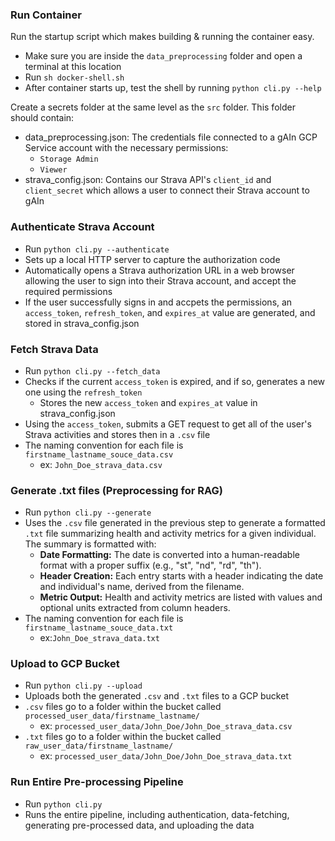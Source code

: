 ### Run Container
Run the startup script which makes building & running the container easy.

- Make sure you are inside the `data_preprocessing` folder and open a terminal at this location
- Run `sh docker-shell.sh`
- After container starts up, test the shell by running `python cli.py --help`

Create a secrets folder at the same level as the `src` folder.
This folder should contain:
- data_preprocessing.json: The credentials file connected to a gAIn GCP Service account with the necessary permissions:
  - `Storage Admin`
  - `Viewer`
- strava_config.json: Contains our Strava API's `client_id` and `client_secret` which allows a user to connect their Strava account to gAIn

### Authenticate Strava Account
- Run `python cli.py --authenticate`
- Sets up a local HTTP server to capture the authorization code
- Automatically opens a Strava authorization URL in a web browser allowing the user to sign into their Strava account, and accept the required permissions
- If the user successfully signs in and accpets the permissions, an `access_token`, `refresh_token`, and `expires_at` value are generated, and stored in strava_config.json


### Fetch Strava Data
- Run `python cli.py --fetch_data`
- Checks if the current `access_token` is expired, and if so, generates a new one using the `refresh_token`
  - Stores the new `access_token` and `expires_at` value in strava_config.json
- Using the `access_token`, submits a GET request to get all of the user's Strava activities and stores then in a `.csv` file
- The naming convention for each file is `firstname_lastname_souce_data.csv`
  - ex: `John_Doe_strava_data.csv`

### Generate .txt files (Preprocessing for RAG)
- Run `python cli.py --generate`
- Uses the `.csv` file generated in the previous step to generate a formatted `.txt` file summarizing health and activity metrics for a given individual. The summary is formatted with:
  - **Date Formatting:** The date is converted into a human-readable format with a proper suffix (e.g., "st", "nd", "rd", "th").
  - **Header Creation:** Each entry starts with a header indicating the date and individual's name, derived from the filename.
  - **Metric Output:** Health and activity metrics are listed with values and optional units extracted from column headers.
- The naming convention for each file is `firstname_lastname_souce_data.txt`
  - ex:`John_Doe_strava_data.txt`


### Upload to GCP Bucket
- Run `python cli.py --upload`
- Uploads both the generated `.csv` and `.txt` files to a GCP bucket
- `.csv` files go to a folder within the bucket called `processed_user_data/firstname_lastname/`
  - ex: `processed_user_data/John_Doe/John_Doe_strava_data.csv`
- `.txt` files go to a folder within the bucket called `raw_user_data/firstname_lastname/`
  - ex: `processed_user_data/John_Doe/John_Doe_strava_data.txt`


### Run Entire Pre-processing Pipeline
- Run `python cli.py`
- Runs the entire pipeline, including authentication, data-fetching, generating pre-processed data, and uploading the data
